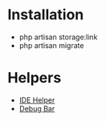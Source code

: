 # Installation

- php artisan storage:link
- php artisan migrate

# Helpers

- [IDE Helper](https://github.com/barryvdh/laravel-ide-helper)
- [Debug Bar](https://github.com/barryvdh/laravel-debugbar)

